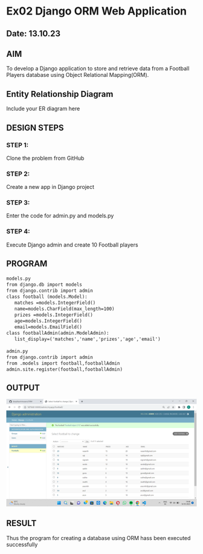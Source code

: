 # Ex02 Django ORM Web Application
## Date: 13.10.23

## AIM
To develop a Django application to store and retrieve data from a Football Players database using Object Relational Mapping(ORM).

## Entity Relationship Diagram

Include your ER diagram here

## DESIGN STEPS

### STEP 1:
Clone the problem from GitHub

### STEP 2:
Create a new app in Django project

### STEP 3:
Enter the code for admin.py and models.py

### STEP 4:
Execute Django admin and create 10 Football players

## PROGRAM
```
models.py
from django.db import models
from django.contrib import admin
class football (models.Model):
   matches =models.IntegerField()
   name=models.CharField(max_length=100)
   prizes =models.IntegerField()
   age=models.IntegerField()
   email=models.EmailField()
class footballAdmin(admin.ModelAdmin):
   list_display=('matches','name','prizes','age','email')

admin.py
from django.contrib import admin
from .models import football,footballAdmin
admin.site.register(football,footballAdmin)
```

## OUTPUT
![Alt text](<Screenshot (1).png>)

## RESULT
Thus the program for creating a database using ORM hass been executed successfully
